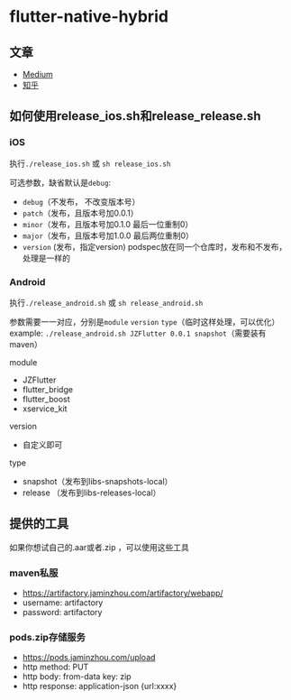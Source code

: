 # flutter-native-hybrid

## 文章

* [Medium](https://medium.com/@jaminzhou/flutter%E5%BC%80%E5%8F%91%E5%B9%B2%E8%B4%A7-%E5%85%B3%E4%BA%8Eflutter%E5%92%8C%E5%B7%B2%E6%9C%89app%E6%B7%B7%E5%90%88%E5%BC%80%E5%8F%91%E7%9A%84%E4%B8%80%E4%BA%9B%E4%B8%AA%E4%BA%BA%E6%80%9D%E8%80%83%E5%92%8C%E6%8E%A2%E7%B4%A2-e3e8dc5f6c9b)
* [知乎](https://zhuanlan.zhihu.com/p/67371761)

## 如何使用release_ios.sh和release_release.sh

### iOS
执行`./release_ios.sh` 或 `sh release_ios.sh`

可选参数，缺省默认是`debug`:
* `debug`（不发布， 不改变版本号）
* `patch`（发布，且版本号加0.0.1）
* `minor`（发布，且版本号加0.1.0 最后一位重制0）
* `major`（发布，且版本号加1.0.0 最后两位重制0）
* `version` (发布，指定version)
podspec放在同一个仓库时，发布和不发布，处理是一样的


### Android
执行`./release_android.sh` 或 `sh release_android.sh`

参数需要一一对应，分别是`module` `version` `type`（临时这样处理，可以优化）
example: `./release_android.sh JZFlutter 0.0.1 snapshot`（需要装有maven）

module
* JZFlutter
* flutter_bridge
* flutter_boost
* xservice_kit

version
* 自定义即可

type
* snapshot（发布到libs-snapshots-local）
* release （发布到libs-releases-local）


## 提供的工具
如果你想试自己的.aar或者.zip ，可以使用这些工具

### maven私服
* https://artifactory.jaminzhou.com/artifactory/webapp/
* username: artifactory 
* password: artifactory

### pods.zip存储服务
* https://pods.jaminzhou.com/upload
* http method: PUT
* http body: from-data key: zip
* http response: application-json {url:xxxx}
